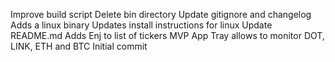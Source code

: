 Improve build script
Delete bin directory
Update gitignore and changelog
Adds a linux binary
Updates install instructions for linux
Update README.md
Adds Enj to list of tickers
MVP App Tray allows to monitor DOT, LINK, ETH and BTC
Initial commit
